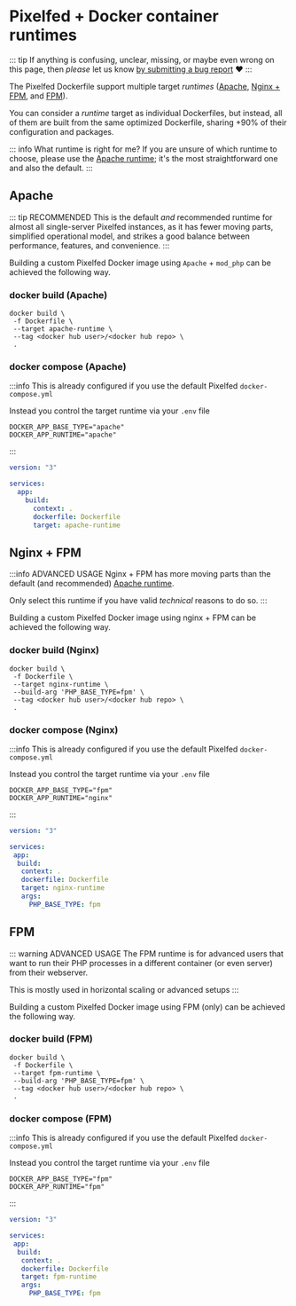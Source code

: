 # Pixelfed + Docker container runtimes

::: tip If anything is confusing, unclear, missing, or maybe even wrong on this page, then *please* let us know [by submitting a bug report](https://github.com/pixelfed-glitch/pixelfed/issues/new) :heart:
:::

The Pixelfed Dockerfile support multiple target *runtimes* ([Apache](#apache), [Nginx + FPM](#nginx-fpm), and [FPM](#fpm)).

You can consider a *runtime* target as individual Dockerfiles, but instead, all of them are built from the same optimized Dockerfile, sharing +90% of their configuration and packages.

::: info What runtime is right for me?
If you are unsure of which runtime to choose, please use the [Apache runtime](#apache); it's the most straightforward one and also the default.
:::

## Apache  <Badge type="tip" text="Recommended" />

::: tip RECOMMENDED
This is the default *and* recommended runtime for almost all single-server Pixelfed instances, as it has fewer moving parts, simplified operational model, and strikes a good balance between performance, features, and convenience.
:::

Building a custom Pixelfed Docker image using `Apache` + `mod_php` can be achieved the following way.

### docker build (Apache)

```shell
docker build \
 -f Dockerfile \
 --target apache-runtime \
 --tag <docker hub user>/<docker hub repo> \
 .
```

### docker compose (Apache)

:::info This is already configured if you use the default Pixelfed `docker-compose.yml`

Instead you control the target runtime via your `.env` file

```shell
DOCKER_APP_BASE_TYPE="apache"
DOCKER_APP_RUNTIME="apache"
```

:::

```yaml
version: "3"

services:
  app:
    build:
      context: .
      dockerfile: Dockerfile
      target: apache-runtime
```

## Nginx + FPM <Badge type="warning" text="Advanced" />

:::info ADVANCED USAGE
Nginx + FPM has more moving parts than the default (and recommended) [Apache runtime](#apache).

Only select this runtime if you have valid *technical* reasons to do so.
:::

Building a custom Pixelfed Docker image using nginx + FPM can be achieved the following way.

### docker build (Nginx)

```shell
docker build \
 -f Dockerfile \
 --target nginx-runtime \
 --build-arg 'PHP_BASE_TYPE=fpm' \
 --tag <docker hub user>/<docker hub repo> \
 .
```

### docker compose (Nginx)

:::info This is already configured if you use the default Pixelfed `docker-compose.yml`

Instead you control the target runtime via your `.env` file

```shell
DOCKER_APP_BASE_TYPE="fpm"
DOCKER_APP_RUNTIME="nginx"
```

:::

```yaml
version: "3"

services:
 app:
  build:
   context: .
   dockerfile: Dockerfile
   target: nginx-runtime
   args:
     PHP_BASE_TYPE: fpm
```

## FPM <Badge type="warning" text="Advanced" />

::: warning ADVANCED USAGE
The FPM runtime is for advanced users that want to run their PHP processes in a different container (or even server) from their webserver.

This is mostly used in horizontal scaling or advanced setups
:::

Building a custom Pixelfed Docker image using FPM (only) can be achieved the following way.

### docker build (FPM)

```shell
docker build \
 -f Dockerfile \
 --target fpm-runtime \
 --build-arg 'PHP_BASE_TYPE=fpm' \
 --tag <docker hub user>/<docker hub repo> \
 .
```

### docker compose (FPM)

:::info This is already configured if you use the default Pixelfed `docker-compose.yml`

Instead you control the target runtime via your `.env` file

```shell
DOCKER_APP_BASE_TYPE="fpm"
DOCKER_APP_RUNTIME="fpm"
```

:::

```yaml
version: "3"

services:
 app:
  build:
   context: .
   dockerfile: Dockerfile
   target: fpm-runtime
   args:
     PHP_BASE_TYPE: fpm
```
